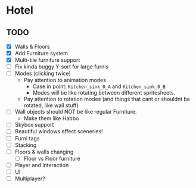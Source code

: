 # Hotel
## TODO
- [X] Walls & Floors
- [X] Add Furniture system
- [X] Multi-tile furniture support
- [ ] Fix kinda buggy Y-sort for large furnis
- [ ] Modes (clicking twice)
	- Pay attention to animation modes
		- Case in point: `Kitchen_sink_0_A` and `Kitchen_sink_0_B`
		- Modes will be like rotating between different spritesheets.
	- Pay attention to rotation modes (and things that cant or shouldnt be rotated, like wall stuff)
- [ ] Wall objects should NOT be like regular Furniture.
	- Make them like Habbo
- [ ] Skybox support
- [ ] Beautiful windows effect sceneries!
- [ ] Furni tags
- [ ] Stacking
- [ ] Floors & walls changing
	- [ ] Floor vs Floor furniture
- [ ] Player and interaction
- [ ] UI
- [ ] Multiplayer?
